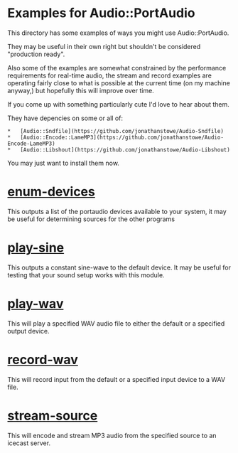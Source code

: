 # Examples for Audio::PortAudio

This directory has some examples of ways you might use
Audio::PortAudio.

They may be useful in their own right but shouldn't be
considered "production ready".

Also some of the examples are somewhat constrained by the performance
requirements for real-time audio, the stream and record examples are
operating fairly close to what is possible at the current time (on
my machine anyway,) but hopefully this will improve over time.

If you come up with something particularly cute I'd love to hear about them.


They have depencies on some or all of:

	*	[Audio::Sndfile](https://github.com/jonathanstowe/Audio-Sndfile)
	*	[Audio::Encode::LameMP3](https://github.com/jonathanstowe/Audio-Encode-LameMP3)
	*	[Audio::Libshout](https://github.com/jonathanstowe/Audio-Libshout)

You may just want to install them now.

# [enum-devices](enum-devices)

This outputs a list of the portaudio devices available to your system, it may be
useful for determining sources for the other programs

# [play-sine](play-sine)

This outputs a constant sine-wave to the default device.  It may be useful for
testing that your sound setup works with this module.

# [play-wav](play-wav)

This will play a specified WAV audio file to either the default or a specified
output device.

# [record-wav](record-wav)

This will record input from the default or a specified input device to a WAV
file.

# [stream-source](stream-source)

This will encode and stream MP3 audio from the specified source to an icecast
server.

